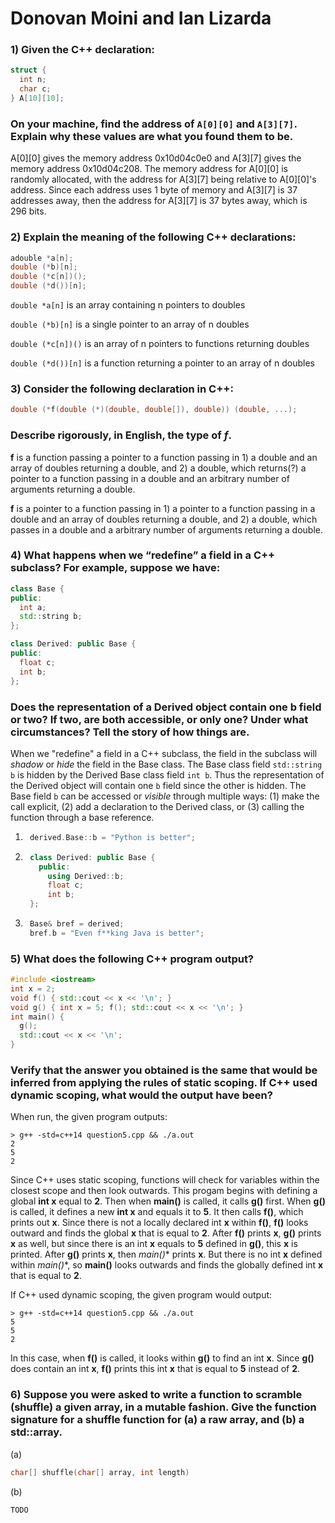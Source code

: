 # Donovan Moini and Ian Lizarda

### 1) Given the C++ declaration:
```C++
struct {
  int n;
  char c;
} A[10][10];    
```
### On your machine, find the address of `A[0][0]` and `A[3][7]`. Explain why these values are what you found them to be.

A[0][0] gives the memory address 0x10d04c0e0 and A[3][7] gives the memory address 0x10d04c208.
The memory address for A[0][0] is randomly allocated, with the address for A[3][7] being relative to 
A[0][0]'s address. Since each address uses 1 byte of memory and A[3][7] is 37 addresses away, then the 
address for A[3][7] is 37 bytes away, which is 296 bits.

### 2) Explain the meaning of the following C++ declarations:
```C++
adouble *a[n];
double (*b)[n];
double (*c[n])();
double (*d())[n];
```
`double *a[n]` is an array containing n pointers to doubles

`double (*b)[n]` is a single pointer to an array of n doubles

`double (*c[n])()` is an array of n pointers to functions returning doubles

`double (*d())[n]` is a function returning a pointer to an array of n doubles

### 3) Consider the following declaration in C++:
```C++
double (*f(double (*)(double, double[]), double)) (double, ...);
```
### Describe rigorously, in English, the type of *f*.
**f** is a function passing a pointer to a function passing in 1) a double and an array of doubles returning a double, and 2) a double, which returns(?) a pointer to a function passing in a double and an arbitrary number of arguments returning a double.

**f** is a pointer to a function passing in 1) a pointer to a function passing in a double and an array of doubles returning a double, and 2) a double, which passes in a double and a arbitrary number of arguments returning a double.

### 4) What happens when we “redefine” a field in a C++ subclass? For example, suppose we have:
```C++
class Base {
public:
  int a;
  std::string b;
};

class Derived: public Base {
public:
  float c;
  int b;
};
```


### Does the representation of a Derived object contain one b field or two? If two, are both accessible, or only one? Under what circumstances? Tell the story of how things are.

When we "redefine" a field in a C++ subclass, the field in the subclass will *shadow* or *hide* the field in the Base class. The Base class field ```std::string b``` is hidden by the Derived Base class field ```int b```. Thus the representation of the Derived object will contain one ```b``` field since the other is hidden. The Base field ```b``` can be accessed or *visible* through multiple ways: (1) make the call explicit, (2) add a declaration to the Derived class, or (3) calling the function through a base reference.

1) ```C++
    derived.Base::b = "Python is better";
    ```

2) ```C++
    class Derived: public Base { 
      public: 
        using Derived::b;
        float c; 
        int b;
    };
    ```

3) ```C++
    Base& bref = derived;
    bref.b = "Even f**king Java is better";
    ```

### 5) What does the following C++ program output?
```C++
#include <iostream>
int x = 2;
void f() { std::cout << x << '\n'; }
void g() { int x = 5; f(); std::cout << x << '\n'; }
int main() {
  g();
  std::cout << x << '\n';
}
```
### Verify that the answer you obtained is the same that would be inferred from applying the rules of static scoping. If C++ used dynamic scoping, what would the output have been?
When run, the given program outputs:
```shell
> g++ -std=c++14 question5.cpp && ./a.out
2
5
2
```
Since C++ uses static scoping, functions will check for variables within the closest scope and then look outwards.
This progam begins with defining a global **int x** equal to **2**.
Then when **main()** is called, it calls **g()** first. When **g()** is called, it defines a new **int x** and equals it to **5**.
It then calls **f()**, which prints out **x**.
Since there is not a locally declared int **x** within **f()**, **f()** looks outward and finds the global **x** that is equal to **2**.
After **f()** prints **x**, **g()** prints **x** as well, but since there is an int **x** equals to **5** defined in **g()**, this **x** is printed.
After **g()** prints **x**, then **main*()** prints **x**.
But there is no int **x** defined within **main*()**, so **main()** looks outwards and finds the globally defined int **x** that is equal to **2**.

If C++ used dynamic scoping, the given program would output:
```shell
> g++ -std=c++14 question5.cpp && ./a.out
5
5
2
```
In this case, when **f()** is called, it looks within **g()** to find an int **x**.
Since **g()** does contain an int **x**, **f()** prints this int **x** that is equal to **5** instead of **2**.

### 6) Suppose you were asked to write a function to scramble (shuffle) a given array, in a mutable fashion. Give the function signature for a shuffle function for (a) a raw array, and (b) a std::array.
(a)
```C++
char[] shuffle(char[] array, int length)
```
(b)
```C++
TODO
```
